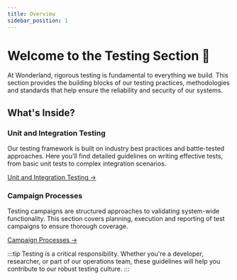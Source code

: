 ```yaml
---
title: Overview
sidebar_position: 1
---
```


# **Welcome to the Testing Section 🧪**

At Wonderland, rigorous testing is fundamental to everything we build. This section provides the building blocks of our testing practices, methodologies and standards that help ensure the reliability and security of our systems.

## What's Inside?

### Unit and Integration Testing
Our testing framework is built on industry best practices and battle-tested approaches. Here you'll find detailed guidelines on writing effective tests, from basic unit tests to complex integration scenarios.

[Unit and Integration Testing →](/docs/testing/unit-integration)

### Campaign Processes
Testing campaigns are structured approaches to validating system-wide functionality. This section covers planning, execution and reporting of test campaigns to ensure thorough coverage.

[Campaign Processes →](/docs/testing/campaign-processes)

:::tip
Testing is a critical responsibility. Whether you're a developer, researcher, or part of our operations team, these guidelines will help you contribute to our robust testing culture.
:::